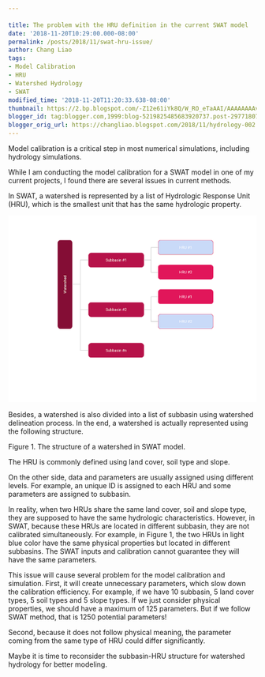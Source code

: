 ```yaml
---
 
title: The problem with the HRU definition in the current SWAT model
date: '2018-11-20T10:29:00.000-08:00'
permalink: /posts/2018/11/swat-hru-issue/
author: Chang Liao
tags:
- Model Calibration
- HRU
- Watershed Hydrology
- SWAT
modified_time: '2018-11-20T11:20:33.638-08:00'
thumbnail: https://2.bp.blogspot.com/-Z12e61iYk8Q/W_RO_eTaAAI/AAAAAAAAvqk/olg7p5NY1Q8p6wZ-ukXWiHEKLQTf-AS3wCK4BGAYYCw/s72-c/watershed.png
blogger_id: tag:blogger.com,1999:blog-5219825485683920737.post-2977180772295504125
blogger_orig_url: https://changliao.blogspot.com/2018/11/hydrology-002.html
---
```


Model calibration is a critical step in most numerical simulations, including hydrology simulations.

While I am conducting the model calibration for a SWAT model in one of my current projects, I found there are several issues in current methods.

In SWAT, a watershed is represented by a list of Hydrologic Response Unit (HRU), which is the smallest unit that has the same hydrologic property.

![Figure 1](https://github.com/changliao/changliao.github.io/blob/main/_figure/swat_hru.png?raw=true)

Besides, a watershed is also divided into a list of subbasin using watershed delineation process.
In the end, a watershed is actually represented using the following structure.

Figure 1. The structure of a watershed in SWAT model.

The HRU is commonly defined using land cover, soil type and slope.

On the other side, data and parameters are usually assigned using different levels. For example, an unique ID is assigned to each HRU and some parameters are assigned to subbasin.

In reality, when two HRUs share the same land cover, soil and slope type, they are supposed to have the same hydrologic characteristics. However, in SWAT, because these HRUs are located in different subbasin, they are not calibrated simultaneously. For example, in Figure 1, the two HRUs in light blue color have the same physical properties but located in different subbasins. The SWAT inputs and calibration cannot guarantee they will have the same parameters.

This issue will cause several problem for the model calibration and simulation. First, it will create unnecessary parameters, which slow down the calibration efficiency. For example, if we have 10 subbasin, 5 land cover types, 5 soil types and 5 slope types. If we just consider physical properties, we should have a maximum of 125 parameters. But if we follow SWAT method, that is 1250 potential parameters!

Second, because it does not follow physical meaning, the parameter coming from the same type of HRU could differ significantly.

Maybe it is time to reconsider the subbasin-HRU structure for watershed hydrology for better modeling.